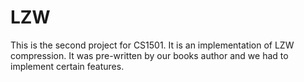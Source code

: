 # LZW
This is the second project for CS1501. It is an implementation of LZW compression. It was pre-written by our books author and we had to implement certain features.
